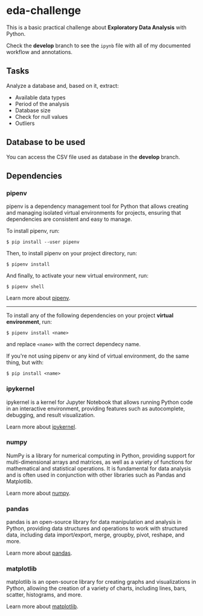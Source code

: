 # eda-challenge
This is a basic practical challenge about **Exploratory Data Analysis** with Python.

Check the **develop** branch to see the `ipynb` file with all of my documented workflow and annotations.

## Tasks
Analyze a database and, based on it, extract:
* Available data types
* Period of the analysis
* Database size
* Check for null values
* Outliers

## Database to be used
You can access the CSV file used as database in the **develop** branch.

## Dependencies
### pipenv
pipenv is a dependency management tool for Python that allows creating and managing isolated virtual environments for projects, ensuring that dependencies are consistent and easy to manage.

To install pipenv, run:
```
$ pip install --user pipenv
```

Then, to install pipenv on your project directory, run:
```
$ pipenv install
```

And finally, to activate your new virtual environment, run:
```
$ pipenv shell
```

Learn more about [pipenv](https://pipenv.pypa.io/en/latest/index.html).

---

To install any of the following dependencies on your project **virtual environment**, run:
```
$ pipenv install <name>
```
and replace `<name>` with the correct dependecy name.

If you're not using pipenv or any kind of virtual environment, do the same thing, but with:
```
$ pip install <name>
```

### ipykernel
ipykernel is a kernel for Jupyter Notebook that allows running Python code in an interactive environment, providing features such as autocomplete, debugging, and result visualization.

Learn more about [ipykernel](https://pypi.org/project/ipykernel/).

### numpy
NumPy is a library for numerical computing in Python, providing support for multi-dimensional arrays and matrices, as well as a variety of functions for mathematical and statistical operations. It is fundamental for data analysis and is often used in conjunction with other libraries such as Pandas and Matplotlib.

Learn more about [numpy](https://numpy.org/).

### pandas
pandas is an open-source library for data manipulation and analysis in Python, providing data structures and operations to work with structured data, including data import/export, merge, groupby, pivot, reshape, and more.

Learn more about [pandas](https://pandas.pydata.org/).

### matplotlib
matplotlib is an open-source library for creating graphs and visualizations in Python, allowing the creation of a variety of charts, including lines, bars, scatter, histograms, and more.

Learn more about [matplotlib](https://matplotlib.org/).
